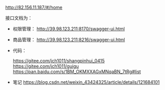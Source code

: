 http://82.156.11.187/#/home

接口文档为：
* 权限管理：
http://39.98.123.211:8170/swagger-ui.html

* 商品管理：
http://39.98.123.211:8216/swagger-ui.html

* 代码：

    https://gitee.com/jch1011/shangpinhui_0415
https://gitee.com/jch1011/guigu
https://pan.baidu.com/s/1BM_OKMXXAGxMNqaBN_7tRg#list

* 笔记
https://blog.csdn.net/weixin_43424325/article/details/121684101

